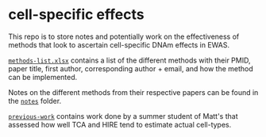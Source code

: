# cell-specific effects

This repo is to store notes and potentially work on the effectiveness of methods that look to ascertain cell-specific DNAm effects in EWAS.

[`methods-list.xlsx`](methods-list.xlsx) contains a list of the different methods with their PMID, paper title, first author, corresponding author + email, and how the method can be implemented.

Notes on the different methods from their respective papers can be found in the [`notes`](notes) folder.

[`previous-work`](previous-work) contains work done by a summer student of Matt's that assessed how well TCA and HIRE tend to estimate actual cell-types. 